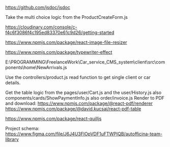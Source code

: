<!-- Documentation generator: -->
<https://github.com/jsdoc/jsdoc>

Take the multi choice logic from the ProductCreateForm.js

<!-- Image upload cloud backend -->
<https://cloudinary.com/console/c-f4c6f3086f4c195ed83370e61c9d26/getting-started>

<!-- Front end images resizing: -->
<https://www.npmjs.com/package/react-image-file-resizer>

<!-- Type writer effect -->
<https://www.npmjs.com/package/typewriter-effect>

<!-- Implement the pagination from here -->
E:\PROGRAMMING\FreelanceWork\Car_service_CMS_system\client\src\components\home\NewArrivals.js

Use the controllers/product.js read function to get single client or car details.

Get the table logic from the pages/user/Cart.js and the user/History.js also components/cards/ShowPaymentInfo.js also order/invoice.js
Render to PDF and download:
<https://www.npmjs.com/package/@react-pdf/renderer>
<https://www.npmjs.com/package/@david.kucsai/react-pdf-table>

<!-- Text editor component -->
<https://www.npmjs.com/package/react-quilljs>

Project schema:
<https://www.figma.com/file/J6J4U3FlOpVDF1uFTWPIQB/autofficina-team-library>